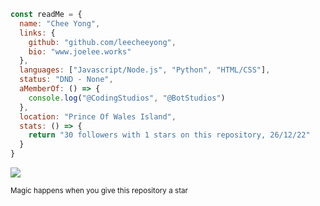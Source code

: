 ```js
const readMe = {
  name: "Chee Yong",
  links: {
    github: "github.com/leecheeyong",
    bio: "www.joelee.works"
  },
  languages: ["Javascript/Node.js", "Python", "HTML/CSS"],
  status: "DND - None",
  aMemberOf: () => {
    console.log("@CodingStudios", "@BotStudios")
  },
  location: "Prince Of Wales Island",
  stats: () => {
    return "30 followers with 1 stars on this repository, 26/12/22"
  }
}
```

![](https://komarev.com/ghpvc/?username=leecheeyong&color=orange)

<sub>Magic happens when you give this repository a star</sub>
